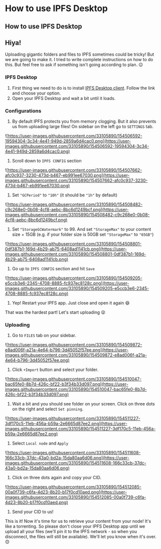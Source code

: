# How to use IPFS Desktop

## How to use IPFS Desktop

## Hiya!

Uploading gigantic folders and files to IPFS sometimes could be tricky! But we are going to make it. I tried to write complete instructions on how to do this. But feel free to ask if something isn't going according to plan. 😉

### IPFS Desktop

1. First thing we need to do is to install [IPFS Desktop client](https://docs.ipfs.io/install/ipfs-desktop/#install-instructions). Follow the link and choose your option.
2. Open your IPFS Desktop and wait a bit until it loads.

### Configurations

1. By default IPFS protects you from memory clogging. But it also prevents us from uploading large files! On sidebar on the left go to `SETTINGS` tab.

![https://user-images.githubusercontent.com/33105890/154506592-19594304-3c34-4e41-949d-2859a6d4cac0.png](https://user-images.githubusercontent.com/33105890/154506592-19594304-3c34-4e41-949d-2859a6d4cac0.png)

1. Scroll down to `IPFS CONFIG` section

![https://user-images.githubusercontent.com/33105890/154507662-afc0c937-3230-473d-b467-eb991ee67030.png](https://user-images.githubusercontent.com/33105890/154507662-afc0c937-3230-473d-b467-eb991ee67030.png)

1. Set `"GCPeriod"` to `"10h"` (it should be `"1h"` by default)

![https://user-images.githubusercontent.com/33105890/154508482-c9c268e0-0b08-4cf8-aebc-8bc6d1249bcf.png](https://user-images.githubusercontent.com/33105890/154508482-c9c268e0-0b08-4cf8-aebc-8bc6d1249bcf.png)

1. Set `"StorageGCWatermark"` to 99. And set `"StorageMax"` to your content size + 15GB (e.g. if your folder size is 50GB set `"StorageMax"` to `"65GB"`)

![https://user-images.githubusercontent.com/33105890/154508801-0df387b1-169d-4b29-ab75-6408ad1141cb.png](https://user-images.githubusercontent.com/33105890/154508801-0df387b1-169d-4b29-ab75-6408ad1141cb.png)

1. Go up to `IPFS CONFIG` section and hit `Save`

![https://user-images.githubusercontent.com/33105890/154509205-e5ccb3e6-2345-4708-8885-fc937ec8128c.png](https://user-images.githubusercontent.com/33105890/154509205-e5ccb3e6-2345-4708-8885-fc937ec8128c.png)

1. Yep! Restart your IPFS app. Just close and open it again 😄

That was the hardest part! Let's start uploading 😜

### Uploading

1. Go to `FILES` tab on your sidebar.

![https://user-images.githubusercontent.com/33105890/154509872-e8ad006f-a21a-4e64-b796-3d45052f57ee.png](https://user-images.githubusercontent.com/33105890/154509872-e8ad006f-a21a-4e64-b796-3d45052f57ee.png)

1. Click `+Import` button and select your folder.

![https://user-images.githubusercontent.com/33105890/154510047-bac65fe0-8b7d-426c-bf22-b3f34b33d097.png](https://user-images.githubusercontent.com/33105890/154510047-bac65fe0-8b7d-426c-bf22-b3f34b33d097.png)

1. Wait a bit and you should see folder on your screen. Click on three dots on the right and select `Set pinning`.

![https://user-images.githubusercontent.com/33105890/154511227-3df170c5-11eb-456a-b59a-2e6665d87ee2.png](https://user-images.githubusercontent.com/33105890/154511227-3df170c5-11eb-456a-b59a-2e6665d87ee2.png)

1. Select `Local node` and `Apply`

![https://user-images.githubusercontent.com/33105890/154511608-166c33cb-37dc-43a0-bd2a-15da80aa6d06.png](https://user-images.githubusercontent.com/33105890/154511608-166c33cb-37dc-43a0-bd2a-15da80aa6d06.png)

1. Click on three dots again and copy your CID.

![https://user-images.githubusercontent.com/33105890/154512085-00a0f739-c6fa-4d23-8b20-b17f0cd10aed.png](https://user-images.githubusercontent.com/33105890/154512085-00a0f739-c6fa-4d23-8b20-b17f0cd10aed.png)

1. Send your CID to us!

This is it! Now it's time for us to retrieve your content from your node! It's like a torrenting. So please don't close your IPFS Desktop app until we upload all your files (we'll pin it to the IPFS network - so when you disconnect, the files will still be available). We'll let you know when it's over. 😊
